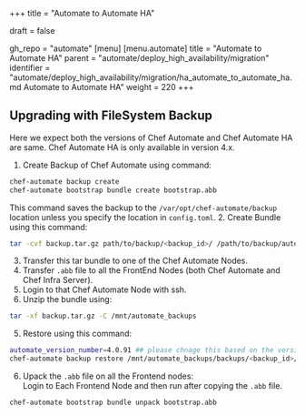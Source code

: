 +++
title = "Automate to Automate HA"

draft = false

gh_repo = "automate"
[menu]
  [menu.automate]
    title = "Automate to Automate HA"
    parent = "automate/deploy_high_availability/migration"
    identifier = "automate/deploy_high_availability/migration/ha_automate_to_automate_ha.md Automate to Automate HA"
    weight = 220
+++
 
## Upgrading with FileSystem Backup

Here we expect both the versions of Chef Automate and Chef Automate HA are same. Chef Automate HA is only available in version 4.x.

1. Create Backup of Chef Automate using command:
  ```bash
  chef-automate backup create
  chef-automate bootstrap bundle create bootstrap.abb
  ```
  This command saves the backup to the `/var/opt/chef-automate/backup` location unless you specify the location in `config.toml`.
2. Create Bundle using this command:
  ```bash
  tar -cvf backup.tar.gz path/to/backup/<backup_id>/ /path/to/backup/automatebackup-elasticsearch/ /path/to/backup/.tmp/
  ```
3. Transfer this tar bundle to one of the Chef Automate Nodes.
4. Transfer `.abb` file to all the FrontEnd Nodes (both Chef Automate and Chef Infra Server).
4. Login to that Chef Automate Node with ssh.
5. Unzip the bundle using:
  ```bash
  tar -xf backup.tar.gz -C /mnt/automate_backups
  ```
5. Restore using this command:
  ```bash
  automate_version_number=4.0.91 ## please chnage this based on the version of Chef Automate running.
  chef-automate backup restore /mnt/automate_backups/backups/<backup_id>/ --patch-config /etc/chef-automate/config.toml --airgap-bundle /var/tmp/frontend-${automate_version_number}.aib --skip-preflight
  ```
6. Upack the `.abb` file on all the Frontend nodes: \
  Login to Each Frontend Node and then run after copying the `.abb` file.
  ```bash
  chef-automate bootstrap bundle unpack bootstrap.abb
  ```
